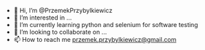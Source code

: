 - 👋 Hi, I’m @PrzemekPrzybylkiewicz
- 👀 I’m interested in ...
- 🌱 I’m currently learning python and selenium for software testing 
- 💞️ I’m looking to collaborate on ...
- 📫 How to reach me przemek.przybylkiewicz@gmail.com

<!---
PrzemekPrzybylkiewicz/PrzemekPrzybylkiewicz is a ✨ special ✨ repository because its `README.md` (this file) appears on your GitHub profile.
You can click the Preview link to take a look at your changes.
--->
